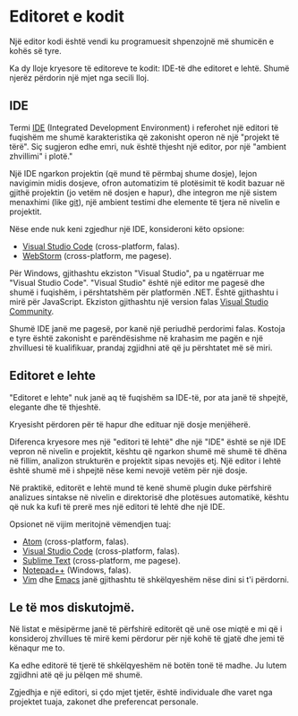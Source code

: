 # Editoret e kodit

Një editor kodi është vendi ku programuesit shpenzojnë më shumicën e kohës së tyre.

Ka dy lloje kryesore të editoreve te kodit: IDE-të dhe editoret e lehtë. Shumë njerëz përdorin një mjet nga secili lloj.

## IDE

Termi [IDE](https://en.wikipedia.org/wiki/Integrated_development_environment) (Integrated Development Environment) i referohet një editori të fuqishëm me shumë karakteristika që zakonisht operon në një "projekt të tërë". Siç sugjeron edhe emri, nuk është thjesht një editor, por një "ambient zhvillimi" i plotë."

Një IDE ngarkon projektin (që mund të përmbaj shume dosje), lejon navigimin midis dosjeve, ofron automatizim të plotësimit të kodit bazuar në gjithë projektin (jo vetëm në dosjen e hapur), dhe integron me një sistem menaxhimi (like [git](https://git-scm.com/)), një ambient testimi dhe elemente të tjera në nivelin e projektit.

Nëse ende nuk keni zgjedhur një IDE, konsideroni këto opsione:

- [Visual Studio Code](https://code.visualstudio.com/) (cross-platform, falas).
- [WebStorm](http://www.jetbrains.com/webstorm/) (cross-platform, me pagese).

Për Windows, gjithashtu ekziston "Visual Studio", pa u ngatërruar me "Visual Studio Code". "Visual Studio" është një editor me pagesë dhe shumë i fuqishëm, i përshtatshëm për platformën .NET. Është gjithashtu i mirë për JavaScript. Ekziston gjithashtu një version falas [Visual Studio Community](https://www.visualstudio.com/vs/community/).

Shumë IDE janë me pagesë, por kanë një periudhë perdorimi falas. Kostoja e tyre është zakonisht e parëndësishme në krahasim me pagën e një zhvilluesi të kualifikuar, prandaj zgjidhni atë që ju përshtatet më së miri.

## Editoret e lehte

"Editoret e lehte" nuk janë aq të fuqishëm sa IDE-të, por ata janë të shpejtë, elegante dhe të thjeshtë.

Kryesisht përdoren për të hapur dhe edituar një dosje menjëherë.

Diferenca kryesore mes një "editori të lehtë" dhe një "IDE" është se një IDE vepron në nivelin e projektit, kështu që ngarkon shumë më shumë të dhëna në fillim, analizon strukturën e projektit sipas nevojës etj. Një editor i lehtë është shumë më i shpejtë nëse kemi nevojë vetëm për një dosje.

Në praktikë, editorët e lehtë mund të kenë shumë plugin duke përfshirë analizues sintakse në nivelin e direktorisë dhe plotësues automatikë, kështu që nuk ka kufi të prerë mes një editori të lehtë dhe një IDE.

Opsionet në vijim meritojnë vëmendjen tuaj:

- [Atom](https://atom.io/) (cross-platform, falas).
- [Visual Studio Code](https://code.visualstudio.com/) (cross-platform, falas).
- [Sublime Text](http://www.sublimetext.com) (cross-platform, me pagese).
- [Notepad++](https://notepad-plus-plus.org/) (Windows, falas).
- [Vim](http://www.vim.org/) dhe [Emacs](https://www.gnu.org/software/emacs/) janë gjithashtu të shkëlqyeshëm nëse dini si t'i përdorni.

## Le të mos diskutojmë.

Në listat e mësipërme janë të përfshirë editorët që unë ose miqtë e mi që i konsideroj zhvillues të mirë kemi përdorur për një kohë të gjatë dhe jemi të kënaqur me to.

Ka edhe editorë të tjerë të shkëlqyeshëm në botën tonë të madhe. Ju lutem zgjidhni atë që ju pëlqen më shumë.

Zgjedhja e një editori, si çdo mjet tjetër, është individuale dhe varet nga projektet tuaja, zakonet dhe preferencat personale.

